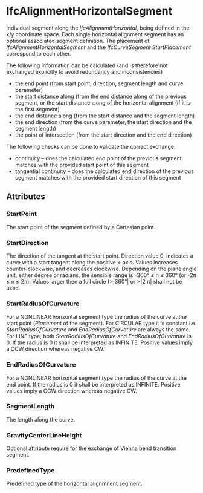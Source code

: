 # IfcAlignmentHorizontalSegment

Individual segment along the _IfcAlignmentHorizontal_, being defined in the x/y coordinate space. Each single horizontal alignment segment has an optional associated segment definition. The placement of _IfcAlignmentHorizontalSegment_ and the _IfcCurveSegment_ _StartPlacement_ correspond to each other.
<!-- end of short definition -->


The following information can be calculated (and is therefore not exchanged explicitly to avoid redundancy and inconsistencies)

* the end point (from start point, direction, segment length and curve parameter)
* the start distance along (from the end distance along of the previous segment, or the start distance along of the horizontal alignment (if it is the first segment)
* the end distance along (from the start distance and the segment length)
* the end direction (from the curve parameter, the start direction and the segment length)
* the point of intersection (from the start direction and the end direction)

The following checks can be done to validate the correct exchange:

* continuity – does the calculated end point of the previous segment matches with the provided start point of this segment
* tangential continuity – does the calculated end direction of the previous segment matches with the provided start direction of this segment

## Attributes

### StartPoint
The start point of the segment defined by a Cartesian point.

### StartDirection
The direction of the tangent at the start point. Direction value 0. indicates a curve with a start tangent along the positive x-axis. Values increases counter-clockwise, and decreases clockwise. Depending on the plane angle unit, either degree or radians, the sensible range is -360° ≤ n ≤ 360° (or -2π ≤ n ≤ 2π). Values larger then a full circle (>|360°| or >|2 π| shall not be used.

### StartRadiusOfCurvature
For a NONLINEAR horizontal segment type the radius of the curve at the start point (_Placement_ of the segment). For CIRCULAR type it is constant i.e. _StartRadiusOfCurvature_ and _EndRadiusOfCurvature_ are always the same. For LINE type, both _StartRadiusOfCurvature_ and _EndRadiusOfCurvature_ is 0. If the radius is 0 it shall be interpreted as INFINITE. Positive values imply a CCW direction whereas negative CW.

### EndRadiusOfCurvature
For a NONLINEAR horizontal segment type the radius of the curve at the end point. If the radius is 0 it shall be interpreted as INFINITE. Positive values imply a CCW direction whereas negative CW.

### SegmentLength
The length along the curve.

### GravityCenterLineHeight
Optional attribute require for the exchange of Vienna bend transition segment.

### PredefinedType
Predefined type of the horizontal alignmnent segment.
